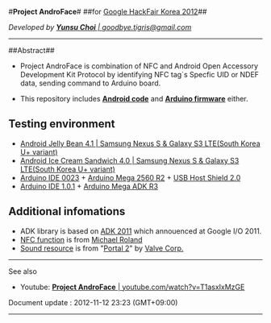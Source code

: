 #**Project AndroFace**#
##for [Google HackFair Korea 2012](http://googlekoreablog.blogspot.kr/2012/11/google-hackfair_6.html)##

*Developed by [**Yunsu Choi** | goodbye.tigris@gmail.com](mailto:goodbye.tigris@gmail.com "goodbye.tigris@gmail.com")*

----------
##Abstract##
- Project AndroFace is combination of NFC and Android Open Accessory Development Kit Protocol
by identifying NFC tag`s Specfic UID or NDEF data, sending command to Arduino board.

- This repository includes [**Android code**](https://github.com/YunsuChoi/AndroFace/tree/master/Main) and [**Arduino firmware**](https://github.com/YunsuChoi/AndroFace/tree/master/AndroFace_Firmware/AndroFace_Firmware) either.

## Testing environment ##
- [Android Jelly Bean 4.1 | Samsung Nexus S & Galaxy S3 LTE(South Korea U+ variant)](http://developer.android.com/intl/ko/about/versions/android-4.1.html)
- [Android Ice Cream Sandwich 4.0 | Samsung Nexus S & Galaxy S3 LTE(South Korea U+ variant)](http://developer.android.com/intl/ko/about/versions/android-4.0.3.html)
- [Arduino IDE 0023](http://arduino.googlecode.com/files/arduino-0023.zip) +  [Arduino Mega 2560 R2](http://arduino.cc/en/Main/ArduinoBoardMega2560) + [USB Host Shield 2.0](http://www.circuitsathome.com/products-page/arduino-shields/usb-host-shield-2-0-for-arduino) 
- [Arduino IDE 1.0.1](http://arduino.googlecode.com/files/arduino-1.0.1-windows.zip) +  [Arduino Mega ADK R3](http://arduino.cc/en/Main/ArduinoBoardADK)

## Additional infomations ##
- ADK library is based on [ADK 2011](http://developer.android.com/intl/ko/tools/adk/adk.html) which annouenced at Google I/O 2011.
- [NFC function](https://github.com/YunsuChoi/AndroFace/tree/master/Main) is from [Michael Roland](http://www.mroland.at/projects/nfc-taginfo/)
- [Sound resource](https://github.com/YunsuChoi/AndroFace/tree/master/Main/res/raw) is from "[Portal 2](http://www.thinkwithportals.com/ "thinkwithportals.com")" by [Valve Corp.](http://www.valvesoftware.com/)

----------
See also

- Youtube: [**Project AndroFace** | youtube.com/watch?v=T1asxIxMzGE](http://www.youtube.com/watch?v=T1asxIxMzGE "Project AndroFace")


Document update : 2012-11-12 23:23 (GMT+09:00)

----------
